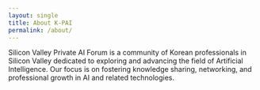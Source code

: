 ```yaml
---
layout: single
title: About K-PAI
permalink: /about/
---
```


Silicon Valley Private AI Forum is a community of Korean professionals in Silicon Valley dedicated to exploring and advancing the field of Artificial Intelligence. Our focus is on fostering knowledge sharing, networking, and professional growth in AI and related technologies.
